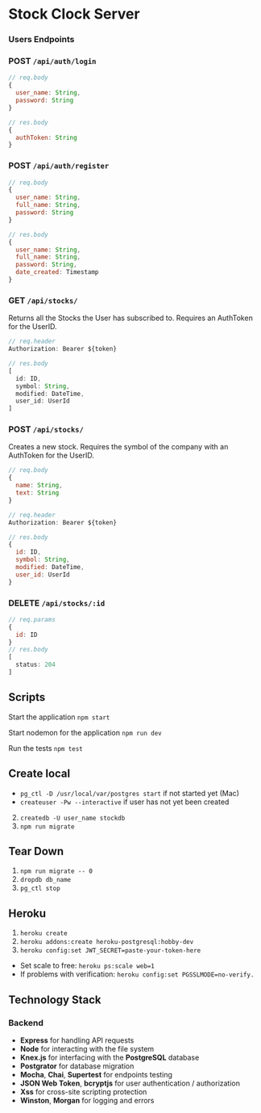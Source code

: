 # Stock Clock Server

### Users Endpoints

### POST `/api/auth/login`

```js
// req.body
{
  user_name: String,
  password: String
}

// res.body
{
  authToken: String
}
```

### POST `/api/auth/register`

```js
// req.body
{
  user_name: String,
  full_name: String,
  password: String
}

// res.body
{
  user_name: String,
  full_name: String,
  password: String,
  date_created: Timestamp
}
```

### GET `/api/stocks/`

Returns all the Stocks the User has subscribed to. Requires an AuthToken for the UserID.

```js
// req.header
Authorization: Bearer ${token}

// res.body
[
  id: ID,
  symbol: String,
  modified: DateTime,
  user_id: UserId
]
```

### POST `/api/stocks/`

Creates a new stock. Requires the symbol of the company with an AuthToken for the UserID.

```js
// req.body
{
  name: String,
  text: String
}

// req.header
Authorization: Bearer ${token}

// res.body
{
  id: ID,
  symbol: String,
  modified: DateTime,
  user_id: UserId
}
```

### DELETE `/api/stocks/:id`

```js
// req.params
{
  id: ID
}
// res.body
[
  status: 204
]
```


## Scripts

Start the application `npm start`

Start nodemon for the application `npm run dev`

Run the tests `npm test`

## Create local

- `pg_ctl -D /usr/local/var/postgres start` if not started yet (Mac)
- `createuser -Pw --interactive` if user has not yet been created
2. `createdb -U user_name stockdb`
3. `npm run migrate`


## Tear Down

1. `npm run migrate -- 0`
2. `dropdb db_name`
3. `pg_ctl stop`

## Heroku

1. `heroku create`
2. `heroku addons:create heroku-postgresql:hobby-dev`
3. `heroku config:set JWT_SECRET=paste-your-token-here`
- Set scale to free: `heroku ps:scale web=1`
- If problems with verification: `heroku config:set PGSSLMODE=no-verify.`

## Technology Stack

### Backend

- **Express** for handling API requests
- **Node** for interacting with the file system
- **Knex.js** for interfacing with the **PostgreSQL** database
- **Postgrator** for database migration
- **Mocha**, **Chai**, **Supertest** for endpoints testing
- **JSON Web Token**, **bcryptjs** for user authentication / authorization
- **Xss** for cross-site scripting protection
- **Winston**, **Morgan** for logging and errors